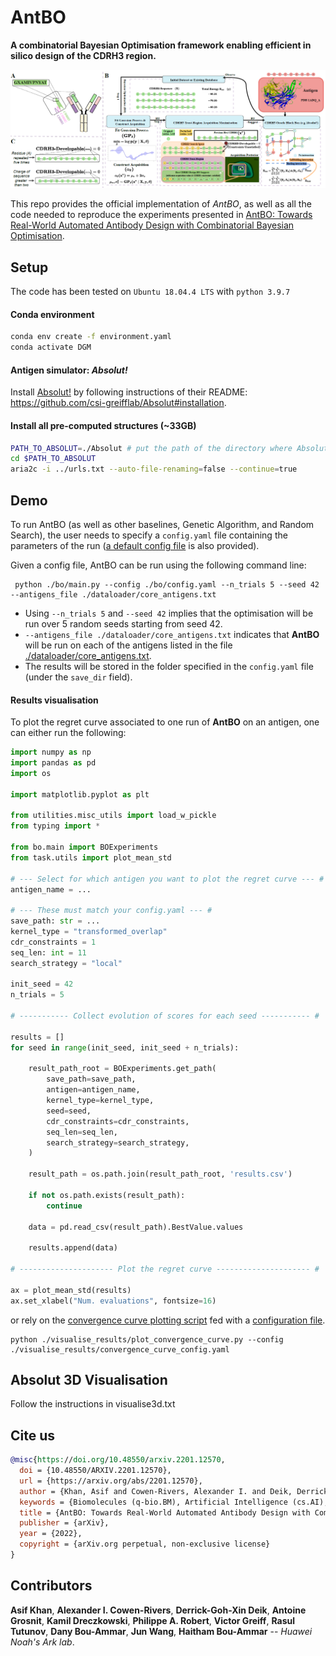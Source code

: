 # AntBO 

**A combinatorial Bayesian Optimisation framework enabling efficient in
silico design of the CDRH3 region.**

![AntBO overview](./figures/AntBO_illustrationPNG.PNG?raw=true)

This repo provides the official implementation of _AntBO_,
as well as all the code needed to reproduce the experiments presented in
[AntBO: Towards Real-World Automated Antibody Design with Combinatorial Bayesian Optimisation](https://arxiv.org/abs/2201.12570).


## Setup
The code has been tested on  `Ubuntu 18.04.4 LTS` with `python 3.9.7` 

#### Conda environment

```bash
conda env create -f environment.yaml 
conda activate DGM
```

#### Antigen simulator: _Absolut!_

Install [Absolut!](https://github.com/csi-greifflab/Absolut) by following instructions 
of their README: https://github.com/csi-greifflab/Absolut#installation. 

#### Install all pre-computed structures (~33GB)

```bash
PATH_TO_ABSOLUT=./Absolut # put the path of the directory where Absolut! is installed
cd $PATH_TO_ABSOLUT
aria2c -i ../urls.txt --auto-file-renaming=false --continue=true
```

## Demo

To run AntBO (as well as other baselines, Genetic Algorithm, 
and Random Search), the user needs to specify a `config.yaml` file containing the parameters of the run ([a default 
config file](./bo/config.yaml) is also provided).

Given a config file, AntBO can be run using the following command line:
```shell
 python ./bo/main.py --config ./bo/config.yaml --n_trials 5 --seed 42 --antigens_file ./dataloader/core_antigens.txt 
```
- Using `--n_trials 5` and `--seed 42` implies that the optimisation will be run over 5 random seeds starting from 
seed 42.
- `--antigens_file ./dataloader/core_antigens.txt` indicates that **AntBO** will be run on each of
 the antigens listed in the file [./dataloader/core_antigens.txt](./dataloader/core_antigens.txt).
- The results will be stored in the folder specified in the `config.yaml` file (under the `save_dir` field).

#### Results visualisation
To plot the regret curve associated to one run of **AntBO** on an antigen, one can either run the following:

```python
import numpy as np
import pandas as pd
import os

import matplotlib.pyplot as plt

from utilities.misc_utils import load_w_pickle
from typing import *

from bo.main import BOExperiments
from task.utils import plot_mean_std

# --- Select for which antigen you want to plot the regret curve --- #
antigen_name = ...

# --- These must match your config.yaml --- #
save_path: str = ... 
kernel_type = "transformed_overlap"  
cdr_constraints = 1
seq_len: int = 11
search_strategy = "local"

init_seed = 42
n_trials = 5

# ----------- Collect evolution of scores for each seed ----------- #

results = []
for seed in range(init_seed, init_seed + n_trials):
    
    result_path_root = BOExperiments.get_path(
        save_path=save_path,
        antigen=antigen_name,
        kernel_type=kernel_type, 
        seed=seed,
        cdr_constraints=cdr_constraints,
        seq_len=seq_len,
        search_strategy=search_strategy,
    )

    result_path = os.path.join(result_path_root, 'results.csv')

    if not os.path.exists(result_path):
        continue

    data = pd.read_csv(result_path).BestValue.values
    
    results.append(data)

# --------------------- Plot the regret curve --------------------- #

ax = plot_mean_std(results)
ax.set_xlabel("Num. evaluations", fontsize=16)
```

or rely on the [convergence curve plotting script](./visualise_results/plot_convergence_curve.py) fed with a 
[configuration file](visualise_results/convergence_curve_config.yaml).

```shell 
python ./visualise_results/plot_convergence_curve.py --config ./visualise_results/convergence_curve_config.yaml
```

## Absolut 3D Visualisation

Follow the instructions in visualise3d.txt




## Cite us
```bibtex
@misc{https://doi.org/10.48550/arxiv.2201.12570,
  doi = {10.48550/ARXIV.2201.12570},
  url = {https://arxiv.org/abs/2201.12570},
  author = {Khan, Asif and Cowen-Rivers, Alexander I. and Deik, Derrick-Goh-Xin and Grosnit, Antoine and Dreczkowski, Kamil and Robert, Philippe A. and Greiff, Victor and Tutunov, Rasul and Bou-Ammar, Dany and Wang, Jun and Bou-Ammar, Haitham},
  keywords = {Biomolecules (q-bio.BM), Artificial Intelligence (cs.AI), Machine Learning (cs.LG), Neural and Evolutionary Computing (cs.NE), Machine Learning (stat.ML), FOS: Biological sciences, FOS: Biological sciences, FOS: Computer and information sciences, FOS: Computer and information sciences},
  title = {AntBO: Towards Real-World Automated Antibody Design with Combinatorial Bayesian Optimisation},
  publisher = {arXiv},
  year = {2022},
  copyright = {arXiv.org perpetual, non-exclusive license}
}
```

## Contributors
**Asif Khan**, **Alexander I. Cowen-Rivers**, **Derrick-Goh-Xin Deik**, **Antoine Grosnit**,
**Kamil Dreczkowski**, **Philippe A. Robert**, **Victor Greiff**,
**Rasul Tutunov**, **Dany Bou-Ammar**, **Jun Wang**, **Haitham Bou-Ammar**
-- _Huawei Noah's Ark lab_.

